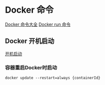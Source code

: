 # Docker  命令

[Docker 命令大全](https://www.runoob.com/docker/docker-command-manual.html)
[Docker run 命令](https://www.runoob.com/docker/docker-run-command.html)

## Docker 开机启动
[开机启动](https://blog.csdn.net/qq_42216791/article/details/110231757)
### 容器重启Docker时启动
```shell
docker update --restart=always {containerId}
```



<ad/>
<comment/>